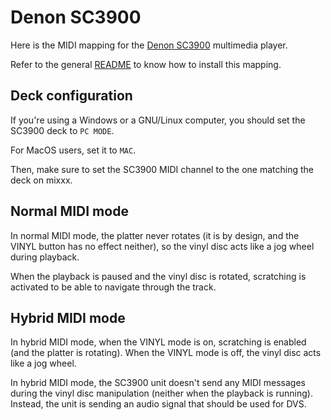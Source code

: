 # Denon SC3900

Here is the MIDI mapping for the [Denon SC3900](https://www.youtube.com/watch?v=jQY0YkwT-E8)
multimedia player.

Refer to the general [README](/README.md) to know how to install this mapping.

## Deck configuration

If you're using a Windows or a GNU/Linux computer, you should set the SC3900
deck to `PC MODE`.

For MacOS users, set it to `MAC`.

Then, make sure to set the SC3900 MIDI channel to the one matching the deck on
mixxx.

## Normal MIDI mode

In normal MIDI mode, the platter never rotates (it is by design, and the
VINYL button has no effect neither), so the vinyl disc acts like a jog wheel
during playback.

When the playback is paused and the vinyl disc is rotated, scratching is
activated to be able to navigate through the track.

## Hybrid MIDI mode

In hybrid MIDI mode, when the VINYL mode is on, scratching is enabled (and
the platter is rotating).
When the VINYL mode is off, the vinyl disc acts like a jog wheel.

In hybrid MIDI mode, the SC3900 unit doesn't send any MIDI messages during the
vinyl disc manipulation (neither when the playback is running).
Instead, the unit is sending an audio signal that should be used for DVS.
